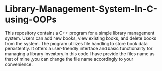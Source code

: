 # Library-Management-System-In-C-using-OOPs
This repository contains a C++ program for a simple library management system. Users can add new books, view existing books, and delete books from the system. The program utilizes file handling to store book data persistently. It offers a user-friendly interface and basic functionality for managing a library inventory.In this code I have provide the files name as that of mine ,you can change the file name accordingly to your convenience.
